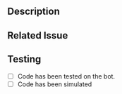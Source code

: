 ## Description
<!--- Describe your changes -->

## Related Issue
<!--- If this PR is related to an issue, please link to the issue here: -->

## Testing
<!--- Indicate if the code has been simulated or run on the bot -->
 - [ ] Code has been tested on the bot.
 - [ ] Code has been simulated
